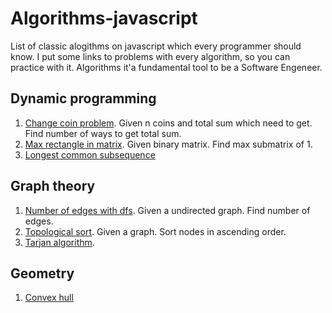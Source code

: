 # Algorithms-javascript
List of classic alogithms on javascript which every programmer should know. I put some links to problems with every algorithm, so you can practice with it. Algorithms it'a fundamental tool to be a Software Engeneer.

## Dynamic programming
1. [Change coin problem](https://github.com/tmdautov/algorithms-javascript/blob/master/dp/changeCoinProblem.js). Given n coins and total sum which need to get. Find number of ways to get total sum.
2. [Max rectangle in matrix](https://github.com/tmdautov/algorithms-javascript/blob/master/dp/maxRectangleInMatrix.js). Given binary matrix. Find max submatrix of 1.
3. [Longest common subsequence]()

## Graph theory
1. [Number of edges with dfs](). Given a undirected graph. Find number of edges.
2. [Topological sort](). Given a graph. Sort nodes in ascending order.
3. [Tarjan algorithm]().


## Geometry
1. [Convex hull]()
